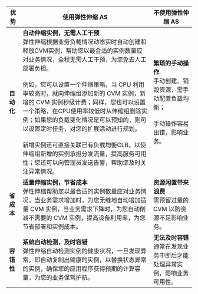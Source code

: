 | <center>优势</center> |<center>使用弹性伸缩 AS</center> | <center>不使用弹性伸缩 AS</center>|
| -------- | --------|-------- |
| **自动化** | **自动伸缩实例，无需人工干预**<br>弹性伸缩根据业务负载情况动态实时自动创建和释放CVM实例，帮助您以最合适的实例数量应对业务情况，全程无需人工干预，为您免去人工部署负担。</br><br>例如，您可以设置一个伸缩策略，当 CPU 利用率较高时，就向伸缩组添加新的 CVM 实例，新增的 CVM 实例秒级计费；同样，您也可以设置一个策略，在CPU使用率较低时从伸缩组删除实例；如果您的负载变化情况是可以预知的，则可以设置定时任务，对您的扩展活动进行规划。</br><br>新增实例还可直接关联已有负载均衡CLB，以使伸缩组新增的实例承担分发流量，提高服务可用性；您还可以向管理员发送告警，帮助您及时关注异常情况。</br>|**繁琐的手动操作**<br>手动创建、销毁资源，需手动配置负载均衡；</br><br>手动操作容易出错，影响业务。</br>|
| **省成本** | **适量伸缩实例，节省成本** <br>弹性伸缩帮助您以最合适的实例数量应对业务情况，当业务需求增加时，为您无缝地自动增加适量 CVM 实例，当业务需求下降时，为您自动削减不需要的 CVM 实例，提高设备利用率，为您节省部署和实例成本。</br>|**资源闲置带来浪费**<br>需预留过量的 CVM 以防资源不足影响业务。</br>|
| **容错性** |**系统自动检测，及时容错**<br>弹性伸缩自动检测实例的健康状况，一旦发现异常，即自动复制出健康的实例，以替换状态异常的实例，确保您的应用程序获得预期的计算容量，为您的业务保驾护航。</br>|**无法及时容错**<br>通常在发现业务中断后才能处理异常实例，影响业务可用性。</br>|
